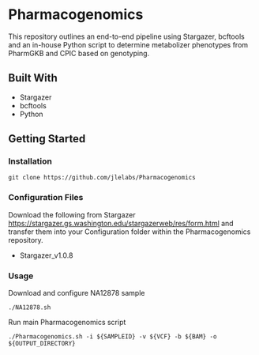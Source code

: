 # Pharmacogenomics

This repository outlines an end-to-end pipeline using Stargazer, bcftools and an in-house Python script to determine metabolizer phenotypes from PharmGKB and CPIC based on genotyping. 

## Built With
- Stargazer
- bcftools
- Python

## Getting Started
### Installation
```
git clone https://github.com/jlelabs/Pharmacogenomics
```
### Configuration Files
Download the following from Stargazer https://stargazer.gs.washington.edu/stargazerweb/res/form.html and transfer them into your Configuration folder within the Pharmacogenomics repository. 
- Stargazer_v1.0.8

### Usage

Download and configure NA12878 sample
```
./NA12878.sh
```

Run main Pharmacogenomics script
```
./Pharmacogenomics.sh -i ${SAMPLEID} -v ${VCF} -b ${BAM} -o ${OUTPUT_DIRECTORY}
```
